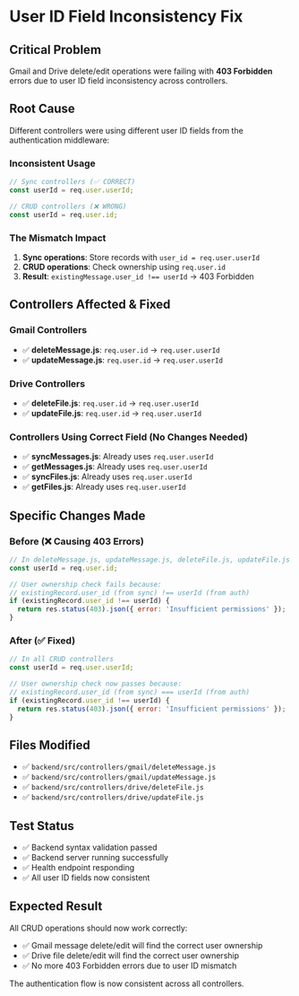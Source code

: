 # User ID Field Inconsistency Fix

## Critical Problem
Gmail and Drive delete/edit operations were failing with **403 Forbidden** errors due to user ID field inconsistency across controllers.

## Root Cause
Different controllers were using different user ID fields from the authentication middleware:

### Inconsistent Usage
```javascript
// Sync controllers (✅ CORRECT)
const userId = req.user.userId;

// CRUD controllers (❌ WRONG)  
const userId = req.user.id;
```

### The Mismatch Impact
1. **Sync operations**: Store records with `user_id = req.user.userId`
2. **CRUD operations**: Check ownership using `req.user.id`  
3. **Result**: `existingMessage.user_id !== userId` → 403 Forbidden

## Controllers Affected & Fixed

### Gmail Controllers
- ✅ **deleteMessage.js**: `req.user.id` → `req.user.userId`
- ✅ **updateMessage.js**: `req.user.id` → `req.user.userId`

### Drive Controllers  
- ✅ **deleteFile.js**: `req.user.id` → `req.user.userId`
- ✅ **updateFile.js**: `req.user.id` → `req.user.userId`

### Controllers Using Correct Field (No Changes Needed)
- ✅ **syncMessages.js**: Already uses `req.user.userId`
- ✅ **getMessages.js**: Already uses `req.user.userId`  
- ✅ **syncFiles.js**: Already uses `req.user.userId`
- ✅ **getFiles.js**: Already uses `req.user.userId`

## Specific Changes Made

### Before (❌ Causing 403 Errors)
```javascript
// In deleteMessage.js, updateMessage.js, deleteFile.js, updateFile.js
const userId = req.user.id;

// User ownership check fails because:
// existingRecord.user_id (from sync) !== userId (from auth)
if (existingRecord.user_id !== userId) {
  return res.status(403).json({ error: 'Insufficient permissions' });
}
```

### After (✅ Fixed)
```javascript  
// In all CRUD controllers
const userId = req.user.userId;

// User ownership check now passes because:
// existingRecord.user_id (from sync) === userId (from auth)
if (existingRecord.user_id !== userId) {
  return res.status(403).json({ error: 'Insufficient permissions' });
}
```

## Files Modified
- ✅ `backend/src/controllers/gmail/deleteMessage.js`
- ✅ `backend/src/controllers/gmail/updateMessage.js`
- ✅ `backend/src/controllers/drive/deleteFile.js`
- ✅ `backend/src/controllers/drive/updateFile.js`

## Test Status
- ✅ Backend syntax validation passed
- ✅ Backend server running successfully
- ✅ Health endpoint responding
- ✅ All user ID fields now consistent

## Expected Result
All CRUD operations should now work correctly:
- ✅ Gmail message delete/edit will find the correct user ownership
- ✅ Drive file delete/edit will find the correct user ownership
- ✅ No more 403 Forbidden errors due to user ID mismatch

The authentication flow is now consistent across all controllers. 